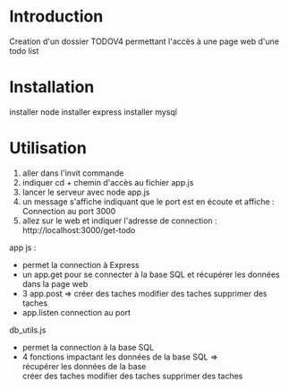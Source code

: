 


# Introduction

Creation d'un dossier TODOV4 permettant l'accès à une page web d'une todo list 


# Installation
installer node
installer
express
installer mysql

# Utilisation 
1. aller dans l'invit commande 
2. indiquer cd + chemin d'accès au fichier app.js
3. lancer le serveur avec node app.js
4. un message s'affiche indiquant que le port est en écoute et affiche : Connection au port 3000
5. allez sur le web et indiquer l'adresse de connection : http://localhost:3000/get-todo



app js : 
- permet la connection à Express 
- un app.get pour se connecter à la base SQL et récupérer les données dans la page web
- 3 app.post => 
créer des taches
modifier des taches
supprimer des taches
- app.listen connection au port 

db_utils.js
- permet la connection à la base SQL 
- 4 fonctions impactant les données de la base SQL =>       
récupérer les données de la base    
créer des taches
modifier des taches
supprimer des taches

